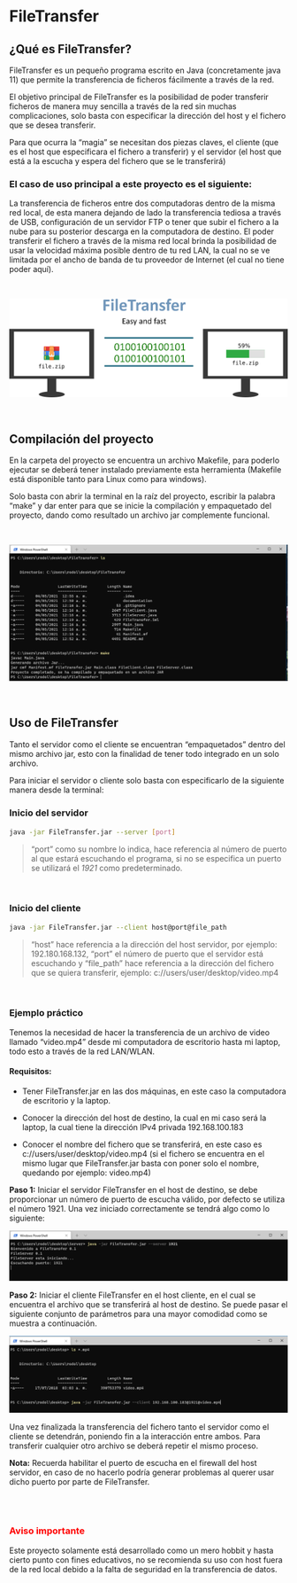 # FileTransfer
## ¿Qué es FileTransfer?
FileTransfer es un pequeño programa escrito en Java (concretamente java 11) que permite la transferencia de ficheros fácilmente a través de la red.

El objetivo principal de FileTransfer es la posibilidad de poder transferir ficheros de manera muy sencilla a través de la red sin muchas complicaciones, solo basta con especificar la dirección del host y el fichero que se desea transferir.

Para que ocurra la “magia” se necesitan dos piezas claves, el cliente (que es el host que especificara el fichero a transferir) y el servidor (el host que está a la escucha y espera del fichero que se le transferirá) 

### El caso de uso principal a este proyecto es el siguiente: 
La transferencia de ficheros entre dos computadoras dentro de la misma red local, de esta manera dejando de lado la transferencia tediosa a través de USB, configuración de un servidor FTP o tener que subir el fichero a la nube  para su posterior descarga en la computadora de destino. El poder transferir el fichero a través de la misma red local brinda la posibilidad de usar la velocidad máxima posible dentro de tu red LAN, la cual no se ve limitada por el ancho de banda de tu proveedor de Internet (el cual no tiene poder aquí).    

</br>

![make coomand line](documentation/presentation.png)

</br>

## Compilación del proyecto
En la carpeta del proyecto se encuentra un archivo Makefile, para poderlo ejecutar se deberá tener instalado previamente esta herramienta (Makefile está disponible tanto para Linux como para windows).

Solo basta con abrir la terminal en la raíz del proyecto, escribir la palabra “make” y dar enter para que se inicie la compilación y empaquetado del proyecto, dando como resultado un archivo jar complemente funcional.

</br>

![make coomand line](documentation/make.PNG)

</br>

## Uso de FileTransfer
Tanto el servidor como el cliente se encuentran “empaquetados” dentro del mismo archivo jar, esto con la finalidad de tener todo integrado en un solo archivo. 

Para iniciar el servidor o cliente solo basta con especificarlo de la siguiente manera desde la terminal:

### Inicio del servidor

```bash
java -jar FileTransfer.jar --server [port]
```

>“port” como su nombre lo indica, hace referencia al número de puerto al que estará escuchando el programa, si no se especifica un puerto se utilizará el *1921* como predeterminado.

</br>

### Inicio del cliente

```bash
java -jar FileTransfer.jar --client host@port@file_path
```

>“host” hace referencia a la dirección del host servidor, por ejemplo: 192.180.168.132, “port” el número de puerto que el servidor está escuchando y “file_path” hace referencia a la dirección del fichero que se quiera transferir, ejemplo: c://users/user/desktop/video.mp4

</br>


### Ejemplo práctico

Tenemos la necesidad de hacer la transferencia de un archivo de video llamado “video.mp4” desde mi computadora de escritorio hasta mi laptop, todo esto a través de la red LAN/WLAN.

#### Requisitos:
* Tener FileTransfer.jar en las dos máquinas, en este caso la computadora de escritorio y la laptop.

* Conocer la dirección del host de destino, la cual en mi caso será la laptop, la cual tiene la dirección IPv4 privada 192.168.100.183

* Conocer el nombre del fichero que se transferirá,  en este caso es c://users/user/desktop/video.mp4 (si el fichero se encuentra en el mismo lugar que FileTransfer.jar basta con poner solo el nombre, quedando por ejemplo: video.mp4)

**Paso 1:** Iniciar el servidor FileTransfer en el host de destino, se debe proporcionar un número de puerto de escucha válido, por defecto se utiliza el número 1921. Una vez iniciado correctamente se tendrá algo como lo siguiente:

![make coomand line](documentation/server_example.PNG)

**Paso 2:** Iniciar el cliente FileTransfer en el host cliente, en el cual se encuentra el archivo que se transferirá al host de destino. Se puede pasar el siguiente conjunto de parámetros para una mayor comodidad como se muestra a continuación.

![make coomand line](documentation/client_example.PNG)

Una vez finalizada la transferencia del fichero tanto el servidor como el cliente se detendrán, poniendo fin a la interacción entre ambos. Para transferir cualquier otro archivo se deberá repetir el mismo proceso.

**Nota:** Recuerda habilitar el puerto de escucha en el firewall del host servidor, en caso de no hacerlo podría generar problemas al querer usar dicho puerto por parte de FileTransfer.


</br>
</br>

### <span style="color: red;">Aviso importante</span>

Este proyecto solamente está desarrollado como un mero hobbit y hasta cierto punto con fines educativos, no se recomienda su uso con host fuera de la red local debido a la falta de seguridad en la transferencia de datos.
